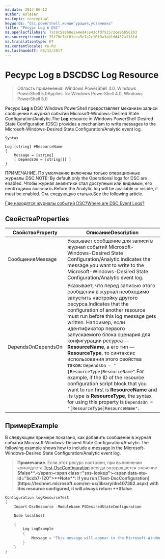 ```yaml
---
ms.date: 2017-06-12
author: eslesar
ms.topic: conceptual
keywords: "dsc,powershell,конфигурация,установка"
title: "Ресурс Log в DSC"
ms.openlocfilehash: 72c9c5a9b8e2a4ed4ce43cfd792572ce95b502b3
ms.sourcegitcommit: 75f70c7df01eea5e7a2c16f9a3ab1dd437a1f8fd
ms.translationtype: HT
ms.contentlocale: ru-RU
ms.lasthandoff: 06/12/2017
---
```

# <a name="dsc-log-resource"></a><span data-ttu-id="bccb7-103">Ресурс Log в DSC</span><span class="sxs-lookup"><span data-stu-id="bccb7-103">DSC Log Resource</span></span> 

> <span data-ttu-id="bccb7-104">Область применения: Windows PowerShell 4.0, Windows PowerShell 5.0</span><span class="sxs-lookup"><span data-stu-id="bccb7-104">Applies To: Windows PowerShell 4.0, Windows PowerShell 5.0</span></span>

<span data-ttu-id="bccb7-105">Ресурс __Log__ в DSC Windows PowerShell предоставляет механизм записи сообщений в журнал событий Microsoft-Windows-Desired State Configuration/Analytic.</span><span class="sxs-lookup"><span data-stu-id="bccb7-105">The __Log__ resource in Windows PowerShell Desired State Configuration (DSC) provides a mechanism to write messages to the Microsoft-Windows-Desired State Configuration/Analytic event log.</span></span>

```
Syntax

Log [string] #ResourceName
{
    Message = [string]
    [ DependsOn = [string[]] ]
}
```

<span data-ttu-id="bccb7-106">ПРИМЕЧАНИЕ. По умолчанию включены только операционные журналы DSC.</span><span class="sxs-lookup"><span data-stu-id="bccb7-106">NOTE: By default only the Operational logs for DSC are enabled.</span></span>
<span data-ttu-id="bccb7-107">Чтобы журнал аналитики стал доступным или видимым, его необходимо включить.</span><span class="sxs-lookup"><span data-stu-id="bccb7-107">Before the Analytic log will be available or visible, it must be enabled.</span></span>
<span data-ttu-id="bccb7-108">См. следующую статью.</span><span class="sxs-lookup"><span data-stu-id="bccb7-108">See the following article.</span></span>

[<span data-ttu-id="bccb7-109">Где находятся журналы событий DSC?</span><span class="sxs-lookup"><span data-stu-id="bccb7-109">Where are DSC Event Logs?</span></span>](https://msdn.microsoft.com/en-us/powershell/dsc/troubleshooting#where-are-dsc-event-logs)

## <a name="properties"></a><span data-ttu-id="bccb7-110">Свойства</span><span class="sxs-lookup"><span data-stu-id="bccb7-110">Properties</span></span>
|  <span data-ttu-id="bccb7-111">Свойство</span><span class="sxs-lookup"><span data-stu-id="bccb7-111">Property</span></span>  |  <span data-ttu-id="bccb7-112">Описание</span><span class="sxs-lookup"><span data-stu-id="bccb7-112">Description</span></span>   | 
|---|---| 
| <span data-ttu-id="bccb7-113">Сообщение</span><span class="sxs-lookup"><span data-stu-id="bccb7-113">Message</span></span>| <span data-ttu-id="bccb7-114">Указывает сообщение для записи в журнал событий Microsoft-Windows-Desired State Configuration/Analytic.</span><span class="sxs-lookup"><span data-stu-id="bccb7-114">Indicates the message you want to write to the Microsoft-Windows-Desired State Configuration/Analytic event log.</span></span>| 
| <span data-ttu-id="bccb7-115">DependsOn</span><span class="sxs-lookup"><span data-stu-id="bccb7-115">DependsOn</span></span> | <span data-ttu-id="bccb7-116">Указывает, что перед записью этого сообщения в журнал необходимо запустить настройку другого ресурса.</span><span class="sxs-lookup"><span data-stu-id="bccb7-116">Indicates that the configuration of another resource must run before this log message gets written.</span></span> <span data-ttu-id="bccb7-117">Например, если идентификатор первого запускаемого блока сценария для конфигурации ресурса — __ResourceName__, а его тип — __ResourceType__, то синтаксис использования этого свойства таков: `DependsOn = "[ResourceType]ResourceName"`.</span><span class="sxs-lookup"><span data-stu-id="bccb7-117">For example, if the ID of the resource configuration script block that you want to run first is __ResourceName__ and its type is __ResourceType__, the syntax for using this property is `DependsOn = "[ResourceType]ResourceName"`.</span></span>| 

## <a name="example"></a><span data-ttu-id="bccb7-118">Пример</span><span class="sxs-lookup"><span data-stu-id="bccb7-118">Example</span></span>

<span data-ttu-id="bccb7-119">В следующем примере показано, как добавить сообщение в журнал событий Microsoft-Windows-Desired State Configuration/Analytic.</span><span class="sxs-lookup"><span data-stu-id="bccb7-119">The following example shows how to include a message in the Microsoft-Windows-Desired State Configuration/Analytic event log.</span></span>

> <span data-ttu-id="bccb7-120">**Примечание**. Если этот ресурс настроен, при выполнении командлета [Test-DscConfiguration](https://technet.microsoft.com/en-us/library/dn407382.aspx) всегда возвращается значение **$false**.</span><span class="sxs-lookup"><span data-stu-id="bccb7-120">**Note**: if you run [Test-DscConfiguration](https://technet.microsoft.com/en-us/library/dn407382.aspx) with this resource configured, it will always return **$false**.</span></span>

```powershell 
Configuration logResourceTest
{
    Import-DscResource -ModuleName PSDesiredStateConfiguration

    Node localhost

    {
        Log LogExample
        {
            Message = "This message will appear in the Microsoft-Windows-Desired State Configuration/Analytic event log."
        }
    }
}
```

